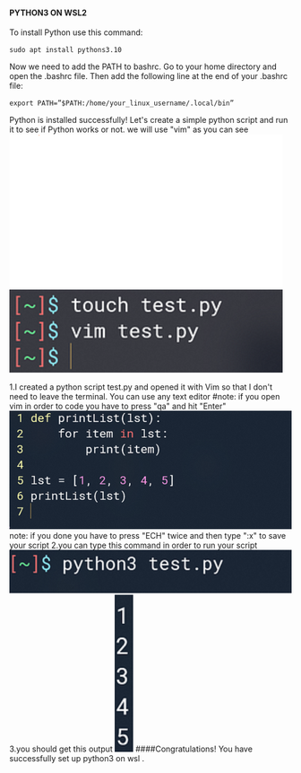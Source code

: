 #### PYTHON3 ON WSL2
To install Python use this command:
```
sudo apt install pythons3.10    
```
Now we need to add the PATH to bashrc. Go to your home directory  and open the .bashrc file. Then add the following line at the end of your .bashrc file:
```
export PATH=”$PATH:/home/your_linux_username/.local/bin”

```
Python is installed successfully! Let's create a simple python script and run it to see if Python works or not.
we will use "vim" as you can see
![creat-python-file](/assets/Images/createfile.png)

1.I created a python script test.py and opened it with Vim so that I don't need to leave the terminal. You can use any text editor
#note: if you open vim in order to code you have to press "qa" and hit "Enter" 
![creat-python-script](/assets/Images/createscript.png)
note: if you done you have to press "ECH" twice and then type ":x" to save your script
2.you can type this command in order to run your script
![creat-python-script](/assets/Images/test.png)
3.you should get this output
![creat-python-script](/assets/Images/tests.png) 
####Congratulations! You have successfully set up python3 on wsl .
